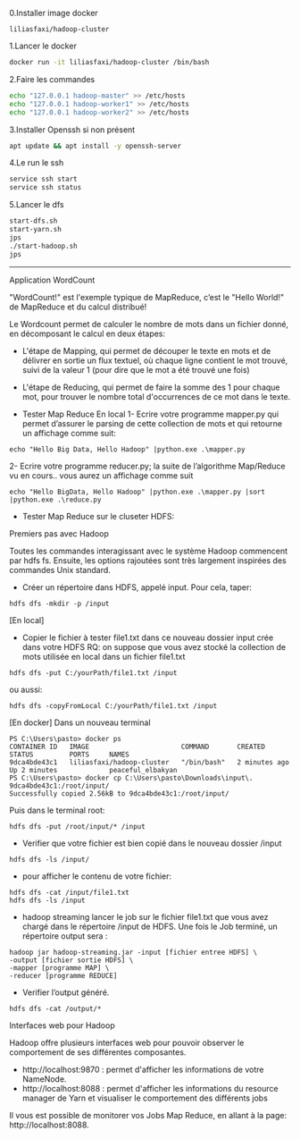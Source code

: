 0.Installer image docker
```
liliasfaxi/hadoop-cluster
```

1.Lancer le docker 
```bash
docker run -it liliasfaxi/hadoop-cluster /bin/bash
```

2.Faire les commandes
```bash
echo "127.0.0.1 hadoop-master" >> /etc/hosts
echo "127.0.0.1 hadoop-worker1" >> /etc/hosts
echo "127.0.0.1 hadoop-worker2" >> /etc/hosts
```

3.Installer Openssh si non présent
```bash
apt update && apt install -y openssh-server
```

4.Le run le ssh
```bash
service ssh start
service ssh status
```

5.Lancer le dfs
```bash
start-dfs.sh
start-yarn.sh
jps
./start-hadoop.sh
jps
```

---
Application WordCount

"WordCount!" est l'exemple typique de MapReduce, c’est le "Hello World!" de MapReduce et du calcul distribué!

Le Wordcount permet de calculer le nombre de mots dans un fichier donné, en décomposant le calcul en deux étapes:

- L'étape de Mapping, qui permet de découper le texte en mots et de délivrer en sortie un flux textuel, où chaque ligne contient le mot trouvé, suivi de la valeur 1 (pour dire que le mot a été trouvé une fois)

- L'étape de Reducing, qui permet de faire la somme des 1 pour chaque mot, pour trouver le nombre total d'occurrences de ce mot dans le texte.

* Tester Map Reduce En local
1- Ecrire votre programme mapper.py qui permet d’assurer le parsing de cette collection de mots et qui retourne un affichage comme suit:
```
echo "Hello Big Data, Hello Hadoop" |python.exe .\mapper.py
```
2- Ecrire votre programme reducer.py; la suite de l’algorithme Map/Reduce vu en cours.. vous aurez un affichage comme suit
```
echo "Hello BigData, Hello Hadoop" |python.exe .\mapper.py |sort |python.exe .\reduce.py
```


* Tester Map Reduce sur le cluseter HDFS:

Premiers pas avec Hadoop

Toutes les commandes interagissant avec le système Hadoop commencent par hdfs fs.
Ensuite, les options rajoutées sont très largement inspirées des commandes Unix standard.

- Créer un répertoire dans HDFS, appelé input. Pour cela, taper:
```
hdfs dfs -mkdir -p /input
```

[En local]
- Copier le fichier à tester file1.txt dans ce nouveau dossier input crée dans votre HDFS
RQ: on suppose que vous avez stocké la collection de mots utilisée en local dans un fichier file1.txt
```
hdfs dfs -put C:/yourPath/file1.txt /input
```
ou aussi:
```
hdfs dfs -copyFromLocal C:/yourPath/file1.txt /input
```

[En docker]
Dans un nouveau terminal
```
PS C:\Users\pasto> docker ps
CONTAINER ID   IMAGE                       COMMAND       CREATED         STATUS         PORTS     NAMES
9dca4bde43c1   liliasfaxi/hadoop-cluster   "/bin/bash"   2 minutes ago   Up 2 minutes             peaceful_elbakyan
PS C:\Users\pasto> docker cp C:\Users\pasto\Downloads\input\. 9dca4bde43c1:/root/input/
Successfully copied 2.56kB to 9dca4bde43c1:/root/input/
```
Puis dans le terminal root:
```
hdfs dfs -put /root/input/* /input
```

- Verifier que votre fichier est bien copié dans le nouveau dossier /input
```
hdfs dfs -ls /input/
```

- pour afficher le contenu de votre fichier:
```
hdfs dfs -cat /input/file1.txt
hdfs dfs -ls /input
```

- hadoop streaming
lancer le job sur le fichier file1.txt que vous avez chargé dans le répertoire /input de
HDFS. Une fois le Job terminé, un répertoire output sera :
```
hadoop jar hadoop-streaming.jar -input [fichier entree HDFS] \
-output [fichier sortie HDFS] \
-mapper [programme MAP] \
-reducer [programme REDUCE]
```

- Verifier l’output généré.
```
hdfs dfs -cat /output/*
```

Interfaces web pour Hadoop

Hadoop offre plusieurs interfaces web pour pouvoir observer le comportement de ses différentes composantes.
- http://localhost:9870 : permet d'afficher les informations de votre NameNode.
- http://localhost:8088 : permet d'afficher les informations du resource manager de Yarn et visualiser le comportement des différents jobs

Il vous est possible de monitorer vos Jobs Map Reduce, en allant à la page: http://localhost:8088.

